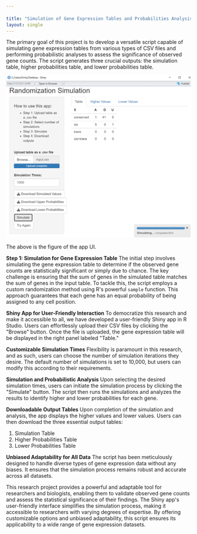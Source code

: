 ```yaml
---

title: "Simulation of Gene Expression Tables and Probabilities Analysis"
layout: single
---
```



The primary goal of this project is to develop a versatile script capable of simulating gene expression tables from various types of CSV files and performing probabilistic analyses to assess the significance of observed gene counts. The script generates three crucial outputs: the simulation table, higher probabilities table, and lower probabilities table.


![APP UI Image](images/p2.png)


The above is the figure of the app UI. 

**Step 1: Simulation for Gene Expression Table** The initial step involves simulating the gene expression table to determine if the observed gene counts are statistically significant or simply due to chance. The key challenge is ensuring that the sum of genes in the simulated table matches the sum of genes in the input table. To tackle this, the script employs a custom randomization method using R's powerful `sample` function. This approach guarantees that each gene has an equal probability of being assigned to any cell position.

**Shiny App for User-Friendly Interaction** To democratize this research and make it accessible to all, we have developed a user-friendly Shiny app in R Studio. Users can effortlessly upload their CSV files by clicking the "Browse" button. Once the file is uploaded, the gene expression table will be displayed in the right panel labeled "Table."

**Customizable Simulation Times** Flexibility is paramount in this research, and as such, users can choose the number of simulation iterations they desire. The default number of simulations is set to 10,000, but users can modify this according to their requirements.

**Simulation and Probabilistic Analysis** Upon selecting the desired simulation times, users can initiate the simulation process by clicking the "Simulate" button. The script then runs the simulations and analyzes the results to identify higher and lower probabilities for each gene.

**Downloadable Output Tables** Upon completion of the simulation and analysis, the app displays the higher values and lower values. Users can then download the three essential output tables:

1. Simulation Table
2. Higher Probabilities Table
3. Lower Probabilities Table

**Unbiased Adaptability for All Data** The script has been meticulously designed to handle diverse types of gene expression data without any biases. It ensures that the simulation process remains robust and accurate across all datasets.

This research project provides a powerful and adaptable tool for researchers and biologists, enabling them to validate observed gene counts and assess the statistical significance of their findings. The Shiny app's user-friendly interface simplifies the simulation process, making it accessible to researchers with varying degrees of expertise. By offering customizable options and unbiased adaptability, this script ensures its applicability to a wide range of gene expression datasets.
